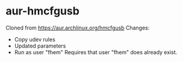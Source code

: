 # aur-hmcfgusb
Cloned from https://aur.archlinux.org/hmcfgusb
Changes:
- Copy udev rules
- Updated parameters
- Run as user "fhem"
Requires that user "fhem" does already exist.
